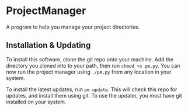 # ProjectManager

A program to help you manage your project directories.

## Installation & Updating

To install this software, clone the git repo onto your machine. Add the
directory you cloned into to your path, then run `chmod +x pm.py`. You can
now run the project manager using `./pm.py` from any location in your system.

To install the latest updates, run `pm update`. This will check this repo for
updates, and install them using git. To use the updater, you must have git
installed on your system.
